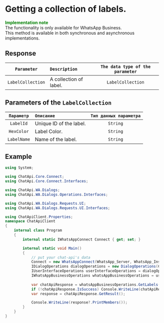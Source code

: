 # Getting a collection of labels.
**<span style="color:green">Implementation note</span>** <br/>
The functionality is only available for WhatsApp Business. <br/>
This method is available in both synchronous and asynchronous implementations.

## Response
| `Parameter`           | `Description`                                           | `The data type of the parameter` | 
|:---------------------:|:--------------------------------------------------------|:--------------------------------:|
| `LabelCollection`     | A collection of label.                                  | `LabelCollection`                |

## Parameters of the `LabelCollection`
|  `Параметр`       | `Описание`                        | `Тип данных параметра` | 
|:-----------------:|:----------------------------------|:----------------------:|
| `LabelId`         | Unique ID of the label.           | `String`               |
| `HexColor`        | Label Color.                      | `String`               |
| `LabelName`       | Name of the label.                | `String`               |

## Example
```csharp
using System;

using ChatApi.Core.Connect;
using ChatApi.Core.Connect.Interfaces;

using ChatApi.WA.Dialogs;
using ChatApi.WA.Dialogs.Operations.Interfaces;

using ChatApi.WA.Dialogs.Requests.UI;
using ChatApi.WA.Dialogs.Requests.UI.Interfaces;

using ChatApiClient.Properties;
namespace ChatApiClient
{
    internal class Program
    {
        internal static IWhatsAppConnect Connect { get; set; }

        internal static void Main()
        {
            // put your chat-api's data
            Connect = new WhatsAppConnect(WhatsApp_Server, WhatsApp_Instance, WhatsApp_Token); 
            IDialogOperations dialogOperations = new DialogOperations(Connect);
            IUserInterfaceOperations userInterfaceOperations = dialogOperations.UserInterfaceOperations.Value;
            IWhatsAppBusinessOperations whatsAppBusinessOperations = userInterfaceOperations.WhatsAppBusinessOperations.Value;
            
            var chatApiResponse = whatsAppBusinessOperations.GetLabels();
            if (!chatApiResponse.IsSuccess) Console.WriteLine(chatApiResponse.Exception);
            var response = chatApiResponse.GetResult();

            Console.WriteLine(response?.PrintMembers());
        }
    }
}
```